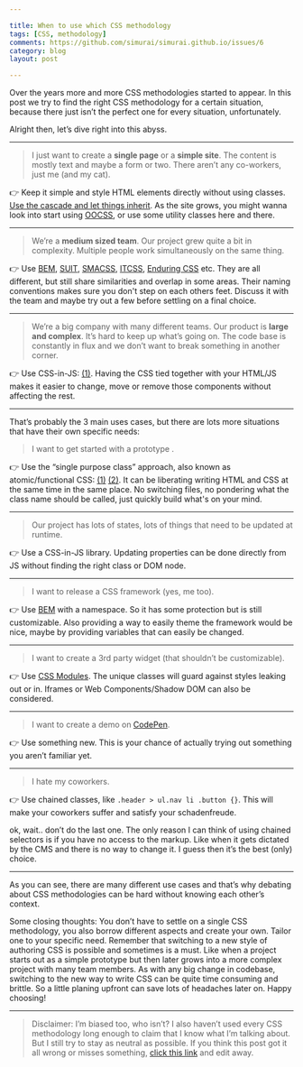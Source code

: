```yaml
---

title: When to use which CSS methodology
tags: [CSS, methodology]
comments: https://github.com/simurai/simurai.github.io/issues/6
category: blog
layout: post

---
```


Over the years more and more CSS methodologies started to appear. In this post we try to find the right CSS methodology for a certain situation, because there just isn’t the perfect one for every situation, unfortunately.

Alright then, let’s dive right into this abyss.

---

> I just want to create a **single page** or a **simple site**. The content is mostly text and maybe a form or two. There aren’t any co-workers, just me (and my cat).  

👉 Keep it simple and style HTML elements directly without using classes. [Use the cascade and let things inherit](https://www.smashingmagazine.com/2016/11/css-inheritance-cascade-global-scope-new-old-worst-best-friends/).  As the site grows, you might wanna look into start using [OOCSS](https://github.com/stubbornella/oocss/wiki), or use some utility classes here and there.

---

> We’re a **medium sized team**. Our project grew quite a bit in complexity. Multiple people work simultaneously on the same thing.   

👉 Use [BEM](https://en.bem.info/methodology/quick-start/), [SUIT](https://github.com/suitcss/suit/blob/master/doc/naming-conventions.md), [SMACSS](https://smacss.com/), [ITCSS](https://www.xfive.co/blog/itcss-scalable-maintainable-css-architecture/), [Enduring CSS](http://ecss.io/) etc. They are all different, but still share similarities and overlap in some areas. Their naming conventions makes sure you don't step on each others feet. Discuss it with the team and maybe try out a few before settling on a final choice.

---

> We’re a big company with many different teams. Our product is **large and complex**. It’s hard to keep up what’s going on. The code base is constantly in flux and we don’t want to break something in another corner.

👉 Use CSS-in-JS: [(1)](https://speakerdeck.com/vjeux/react-css-in-js). Having the CSS tied together with your HTML/JS makes it easier to change, move or remove those components without affecting the rest.

---

That’s probably the 3 main uses cases, but there are lots more situations that have their own specific needs:

> I want to get started with a prototype .  

👉 Use the “single purpose class” approach, also known as atomic/functional CSS: [(1)](https://www.smashingmagazine.com/2013/10/challenging-css-best-practices-atomic-approach/) [(2)](http://mrmrs.io/writing/2016/03/24/scalable-css/). It can be liberating writing HTML and CSS at the same time in the same place. No switching files, no pondering what the class name should be called, just quickly build what's on your mind.

---

> Our project has lots of states, lots of things that need to be updated at runtime.  

👉 Use a CSS-in-JS library. Updating properties can be done directly from JS without finding the right class or DOM node.

---

> I want to release a CSS framework (yes, me too).  

👉 Use [BEM](https://en.bem.info/methodology/quick-start/) with a namespace. So it has some protection but is still customizable. Also providing a way to easily theme the framework would be nice, maybe by providing variables that can easily be changed.

---

> I want to create a 3rd party widget (that shouldn’t be customizable).  

👉 Use [CSS Modules](https://glenmaddern.com/articles/css-modules). The unique classes will guard against styles leaking out or in. Iframes or Web Components/Shadow DOM can also be considered.

---

> I want to create a demo on [CodePen](https://codepen.io/).  

👉 Use something new. This is your chance of actually trying out something you aren’t familiar yet.

---

> I hate my coworkers.  

👉 Use chained classes, like `.header > ul.nav li .button {}`. This will make your coworkers suffer and satisfy your schadenfreude.

ok, wait.. don’t do the last one. The only reason I can think of using chained selectors is if you have no access to the markup. Like when it gets dictated by the CMS and there is no way to change it. I guess then it’s the best (only) choice.

---

As you can see, there are many different use cases and that’s why debating about CSS methodologies can be hard without knowing each other’s context.

Some closing thoughts: You don’t have to settle on a single CSS methodology, you also borrow different aspects and create your own. Tailor one to your specific need. Remember that switching to a new style of authoring CSS is possible and sometimes is a must. Like when a project starts out as a simple prototype but then later grows into a more complex project with many team members. As with any big change in codebase, switching to the new way to write CSS can be quite time consuming and brittle. So a little planing upfront can save lots of headaches later on. Happy choosing!

---

> Disclaimer: I’m biased too, who isn’t? I also haven’t used every CSS methodology long enough to claim that I know what I’m talking about. But I still try to stay as neutral as possible. If you think this post got it all wrong or misses something, [click this link](https://github.com/simurai/simurai.github.io/edit/master/_posts/2016-11-27-css-methodologies.md) and edit away.
